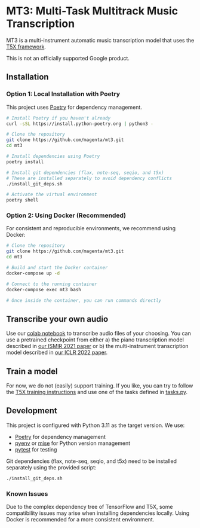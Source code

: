 # MT3: Multi-Task Multitrack Music Transcription

MT3 is a multi-instrument automatic music transcription model that uses the [T5X framework](https://github.com/google-research/t5x).

This is not an officially supported Google product.

## Installation

### Option 1: Local Installation with Poetry

This project uses [Poetry](https://python-poetry.org/) for dependency management.

```bash
# Install Poetry if you haven't already
curl -sSL https://install.python-poetry.org | python3 -

# Clone the repository
git clone https://github.com/magenta/mt3.git
cd mt3

# Install dependencies using Poetry
poetry install

# Install git dependencies (flax, note-seq, seqio, and t5x)
# These are installed separately to avoid dependency conflicts
./install_git_deps.sh

# Activate the virtual environment
poetry shell
```

### Option 2: Using Docker (Recommended)

For consistent and reproducible environments, we recommend using Docker:

```bash
# Clone the repository
git clone https://github.com/magenta/mt3.git
cd mt3

# Build and start the Docker container
docker-compose up -d

# Connect to the running container
docker-compose exec mt3 bash

# Once inside the container, you can run commands directly
```

## Transcribe your own audio

Use our [colab notebook](https://colab.research.google.com/github/magenta/mt3/blob/main/mt3/colab/music_transcription_with_transformers.ipynb) to
transcribe audio files of your choosing.  You can use a pretrained checkpoint from
either a) the piano transcription model described in [our ISMIR 2021 paper](https://archives.ismir.net/ismir2021/paper/000030.pdf)
or b) the multi-instrument transcription model described in
[our ICLR 2022 paper](https://openreview.net/pdf?id=iMSjopcOn0p).


## Train a model

For now, we do not (easily) support training.  If you like, you can try to
follow the [T5X training instructions](https://github.com/google-research/t5x#training)
and use one of the tasks defined in [tasks.py](mt3/tasks.py).

## Development

This project is configured with Python 3.11 as the target version. We use:

- [Poetry](https://python-poetry.org/) for dependency management
- [pyenv](https://github.com/pyenv/pyenv) or [mise](https://mise.jdx.dev/) for Python version management
- [pytest](https://docs.pytest.org/) for testing

Git dependencies (flax, note-seq, seqio, and t5x) need to be installed separately using the provided script:

```bash
./install_git_deps.sh
```

### Known Issues

Due to the complex dependency tree of TensorFlow and T5X, some compatibility issues may arise when installing dependencies locally. Using Docker is recommended for a more consistent environment.
